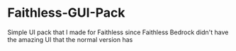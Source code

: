 # Faithless-GUI-Pack

Simple UI pack that I made for Faithless since Faithless Bedrock didn't have the amazing UI that the normal version has
